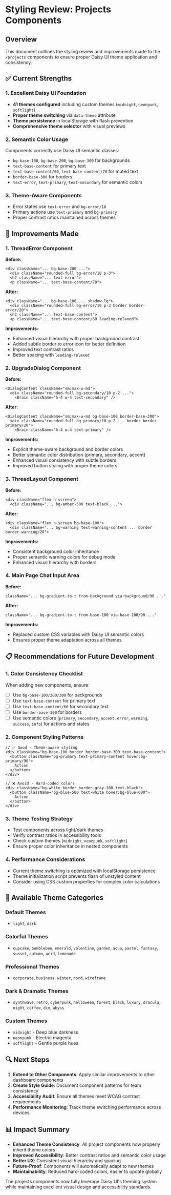 # Styling Review: Projects Components

## Overview
This document outlines the styling review and improvements made to the `/projects` components to ensure proper Daisy UI theme application and consistency.

## ✅ Current Strengths

### 1. **Excellent Daisy UI Foundation**
- **41 themes configured** including custom themes (`midnight`, `neonpunk`, `softlight`)
- **Proper theme switching** via `data-theme` attribute
- **Theme persistence** in localStorage with flash prevention
- **Comprehensive theme selector** with visual previews

### 2. **Semantic Color Usage**
Components correctly use Daisy UI semantic classes:
- `bg-base-100`, `bg-base-200`, `bg-base-300` for backgrounds
- `text-base-content` for primary text
- `text-base-content/60`, `text-base-content/70` for muted text
- `border-base-300` for borders
- `text-error`, `text-primary`, `text-secondary` for semantic colors

### 3. **Theme-Aware Components**
- Error states use `text-error` and `bg-error/10`
- Primary actions use `text-primary` and `bg-primary`
- Proper contrast ratios maintained across themes

## 🔧 Improvements Made

### 1. **ThreadError Component**
**Before:**
```tsx
<div className="... bg-base-200 ...">
  <div className="rounded-full bg-error/10 p-3">
  <h2 className="... text-error">
  <p className="... text-base-content/70">
```

**After:**
```tsx
<div className="... bg-base-100 ... shadow-lg">
  <div className="rounded-full bg-error/10 p-3 border border-error/20">
  <h2 className="... text-base-content">
  <p className="... text-base-content/60 leading-relaxed">
```

**Improvements:**
- Enhanced visual hierarchy with proper background contrast
- Added subtle border to error icon for better definition
- Improved text contrast ratios
- Better spacing with `leading-relaxed`

### 2. **UpgradeDialog Component**
**Before:**
```tsx
<DialogContent className="sm:max-w-md">
  <div className="rounded-full bg-secondary/10 p-2 ...">
    <Brain className="h-4 w-4 text-secondary" />
```

**After:**
```tsx
<DialogContent className="sm:max-w-md bg-base-100 border-base-300">
  <div className="rounded-full bg-primary/10 p-2 ... border border-primary/20">
    <Brain className="h-4 w-4 text-primary" />
```

**Improvements:**
- Explicit theme-aware background and border colors
- Better semantic color distribution (primary, secondary, accent)
- Enhanced visual consistency with subtle borders
- Improved button styling with proper theme colors

### 3. **ThreadLayout Component**
**Before:**
```tsx
<div className="flex h-screen">
  <div className="... bg-amber-500 text-black ...">
```

**After:**
```tsx
<div className="flex h-screen bg-base-100">
  <div className="... bg-warning text-warning-content ... border border-warning/20">
```

**Improvements:**
- Consistent background color inheritance
- Proper semantic warning colors for debug mode
- Enhanced visual hierarchy with borders

### 4. **Main Page Chat Input Area**
**Before:**
```tsx
className="... bg-gradient-to-t from-background via-background/90 ..."
```

**After:**
```tsx
className="... bg-gradient-to-t from-base-100 via-base-100/90 ..."
```

**Improvements:**
- Replaced custom CSS variables with Daisy UI semantic colors
- Ensures proper theme adaptation across all themes

## 📋 Recommendations for Future Development

### 1. **Color Consistency Checklist**
When adding new components, ensure:
- [ ] Use `bg-base-100/200/300` for backgrounds
- [ ] Use `text-base-content` for primary text
- [ ] Use `text-base-content/60` for secondary text
- [ ] Use `border-base-300` for borders
- [ ] Use semantic colors (`primary`, `secondary`, `accent`, `error`, `warning`, `success`, `info`) for actions and states

### 2. **Component Styling Patterns**
```tsx
// ✅ Good - Theme-aware styling
<div className="bg-base-100 border border-base-300 text-base-content">
  <button className="bg-primary text-primary-content hover:bg-primary/90">
    Action
  </button>
</div>

// ❌ Avoid - Hard-coded colors
<div className="bg-white border border-gray-300 text-black">
  <button className="bg-blue-500 text-white hover:bg-blue-600">
    Action
  </button>
</div>
```

### 3. **Theme Testing Strategy**
- Test components across light/dark themes
- Verify contrast ratios in accessibility tools
- Check custom themes (`midnight`, `neonpunk`, `softlight`)
- Ensure proper color inheritance in nested components

### 4. **Performance Considerations**
- Current theme switching is optimized with localStorage persistence
- Theme initialization script prevents flash of unstyled content
- Consider using CSS custom properties for complex color calculations

## 🎨 Available Theme Categories

### Default Themes
- `light`, `dark`

### Colorful Themes  
- `cupcake`, `bumblebee`, `emerald`, `valentine`, `garden`, `aqua`, `pastel`, `fantasy`, `sunset`, `autumn`, `acid`, `lemonade`

### Professional Themes
- `corporate`, `business`, `winter`, `nord`, `wireframe`

### Dark & Dramatic Themes
- `synthwave`, `retro`, `cyberpunk`, `halloween`, `forest`, `black`, `luxury`, `dracula`, `night`, `coffee`, `dim`, `abyss`

### Custom Themes
- `midnight` - Deep blue darkness
- `neonpunk` - Electric magenta
- `softlight` - Gentle purple hues

## 🔍 Next Steps

1. **Extend to Other Components**: Apply similar improvements to other dashboard components
2. **Create Style Guide**: Document component patterns for team consistency
3. **Accessibility Audit**: Ensure all themes meet WCAG contrast requirements
4. **Performance Monitoring**: Track theme switching performance across devices

## 📊 Impact Summary

- **Enhanced Theme Consistency**: All project components now properly inherit theme colors
- **Improved Accessibility**: Better contrast ratios and semantic color usage
- **Better UX**: Consistent visual hierarchy and spacing
- **Future-Proof**: Components will automatically adapt to new themes
- **Maintainability**: Reduced hard-coded colors, easier to update globally

The projects components now fully leverage Daisy UI's theming system while maintaining excellent visual design and accessibility standards. 